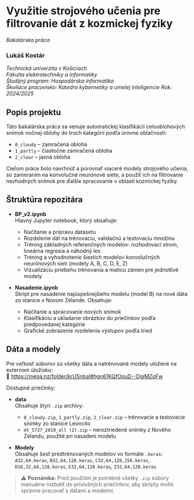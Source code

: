# Využitie strojového učenia pre filtrovanie dát z kozmickej fyziky
*Bakalárska práca*
### Lukáš Kostár
*Technická univerzita v Košiciach\
Fakulta elektrotechniky a informatiky\
Študijný program: Hospodárska informatika\
Školiace pracovisko: Katedra kybernetiky a umelej inteligencie
Rok: 2024/2025*

## Popis projektu

Táto bakalárska práca sa venuje automatickej klasifikácii celooblohových snímok nočnej oblohy do troch kategórií podľa úrovne oblačnosti:
- `0_cloudy` – zamračená obloha  
- `1_partly` – čiastočne zamračená obloha  
- `2_clear` – jasná obloha  

Cieľom práce bolo navrhnúť a porovnať viaceré modely strojového učenia, so zameraním na konvolučné neurónové siete, a použiť ich na filtrovanie nevhodných snímok pre ďalšie spracovanie v oblasti kozmickej fyziky.

## Štruktúra repozitára

- **BP_v2.ipynb**  
  Hlavný Jupyter notebook, ktorý obsahuje:
  - Načítanie a prípravu datasetu  
  - Rozdelenie dát na trénovaciu, validačnú a testovaciu množinu  
  - Tréning základných referenčných modelov: rozhodovací strom, lineárna regresia a náhodný les  
  - Tréning a vyhodnotenie šiestich modelov konvolučných neurónových sietí (modely A, B, C, D, E, Z)  
  - Vizualizáciu priebehu trénovania a maticu zámen pre jednotlivé modely  

- **Nasadenie.ipynb**  
  Skript pre nasadenie najúspešnejšieho modelu (model B) na nové dáta zo stanice v Novom Zélande. Obsahuje:
  - Načítanie a spracovanie nových snímok  
  - Klasifikáciu a ukladanie obrázkov do priečinkov podľa predpovedanej kategórie  
  - Grafické zobrazenie rozdelenia výstupov podľa tried  

## Dáta a modely

Pre veľkosť súborov sú všetky dáta a natrénované modely uložené na externom úložisku:  
🔗 https://mega.nz/folder/krUSnbaI#hgn61KQfOquD--DgjMZoFw

Dostupné priečinky:

- **data**  
  Obsahuje štyri `.zip` archívy:
  - `0_cloudy.zip`, `1_partly.zip`, `2_clear.zip` – trénovacie a testovacie snímky zo stanice Leoncito  
  - `mt_5727_2019_all (2).zip` – neroztriedené snímky z Nového Zélandu, použité pri nasadení modelu  

- **Modely**  
  Obsahuje šesť predtrénovaných modelov vo formáte `.keras`:  
  `A32,64.keras`, `B32,64,128.keras`, `C32,64,128,256.keras`,  
  `D16,32,64,128.keras`, `E32,64,128.keras`, `Z32,64,128.keras`

> ⚠️ **Poznámka:** Pred použitím je potrebné všetky `.zip` súbory manuálne rozbaliť do príslušných priečinkov, aby skripty mohli správne pracovať s dátami a modelmi.
